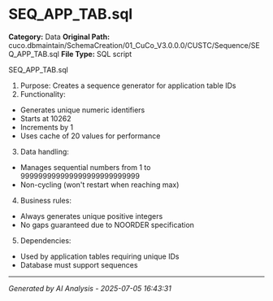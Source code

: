 # SEQ_APP_TAB.sql

**Category:** Data
**Original Path:** cuco.dbmaintain/SchemaCreation/01_CuCo_V3.0.0.0/CUSTC/Sequence/SEQ_APP_TAB.sql
**File Type:** SQL script

SEQ_APP_TAB.sql
1. Purpose: Creates a sequence generator for application table IDs
2. Functionality:
- Generates unique numeric identifiers
- Starts at 10262
- Increments by 1
- Uses cache of 20 values for performance
3. Data handling:
- Manages sequential numbers from 1 to 999999999999999999999999999
- Non-cycling (won't restart when reaching max)
4. Business rules:
- Always generates unique positive integers
- No gaps guaranteed due to NOORDER specification
5. Dependencies:
- Used by application tables requiring unique IDs
- Database must support sequences

---
*Generated by AI Analysis - 2025-07-05 16:43:31*
